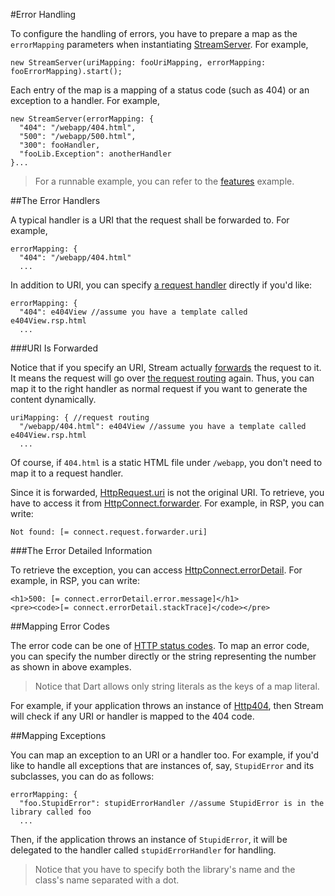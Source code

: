 #Error Handling

To configure the handling of errors, you have to prepare a map as the `errorMapping` parameters when instantiating [StreamServer](api:stream). For example,

    new StreamServer(uriMapping: fooUriMapping, errorMapping: fooErrorMapping).start();

Each entry of the map is a mapping of a status code (such as 404) or an exception to a handler. For example,

    new StreamServer(errorMapping: {
      "404": "/webapp/404.html",
      "500": "/webapp/500.html",
      "300": fooHandler,
      "fooLib.Exception": anotherHandler
    }...

> For a runnable example, you can refer to the [features](source:test) example.

##The Error Handlers

A typical handler is a URI that the request shall be forwarded to. For example,

    errorMapping: {
      "404": "/webapp/404.html"
      ...

In addition to URI, you can specify [a request handler](../Request_and_Response/Request_Handling.md) directly if you'd like:

    errorMapping: {
      "404": e404View //assume you have a template called e404View.rsp.html
      ...

###URI Is Forwarded

Notice that if you specify an URI, Stream actually [forwards](../Request_and_Response/Request_Forwarding_and_Inclusion.md) the request to it. It means the request will go over [the request routing](../Request_and_Response/Request_Routing.html) again. Thus, you can map it to the right handler as normal request if you want to generate the content dynamically.

    uriMapping: { //request routing
      "/webapp/404.html": e404View //assume you have a template called e404View.rsp.html
      ...

Of course, if `404.html` is a static HTML file under `/webapp`, you don't need to map it to a request handler.

Since it is forwarded, [HttpRequest.uri](dart:io) is not the original URI. To retrieve, you have to access it from [HttpConnect.forwarder](api:stream). For example, in RSP, you can write:

    Not found: [= connect.request.forwarder.uri]

###The Error Detailed Information

To retrieve the exception, you can access [HttpConnect.errorDetail](api:stream). For example, in RSP, you can write:

    <h1>500: [= connect.errorDetail.error.message]</h1>
    <pre><code>[= connect.errorDetail.stackTrace]</code></pre>

##Mapping Error Codes

The error code can be one of [HTTP status codes](http://www.w3.org/Protocols/rfc2616/rfc2616-sec10.html). To map an error code, you can specify the number directly or the string representing the number as shown in above examples.

> Notice that Dart allows only string literals as the keys of a map literal.

For example, if your application throws an instance of [Http404](api:stream), then Stream will check if any URI or handler is mapped to the 404 code.

##Mapping Exceptions

You can map an exception to an URI or a handler too. For example, if you'd like to handle all exceptions that are instances of, say, `StupidError` and its subclasses, you can do as follows:

    errorMapping: {
      "foo.StupidError": stupidErrorHandler //assume StupidError is in the library called foo
      ...

Then, if the application throws an instance of `StupidError`, it will be delegated to the handler called `stupidErrorHandler` for handling.

> Notice that you have to specify both the library's name and the class's name separated with a dot.